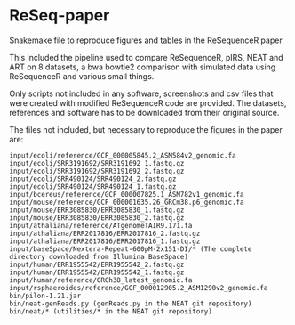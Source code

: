 # ReSeq-paper
Snakemake file to reproduce figures and tables in the ReSequenceR paper

This included the pipeline used to compare ReSequenceR, pIRS, NEAT and ART on 8 datasets, a bwa bowtie2 comparison with simulated data using ReSequenceR and various small things.

Only scripts not included in any software, screenshots and csv files that were created with modified ReSequenceR code are provided. The datasets, references and software has to be downloaded from their original source.

The files not included, but necessary to reproduce the figures in the paper are:
```
input/ecoli/reference/GCF_000005845.2_ASM584v2_genomic.fa
input/ecoli/SRR3191692/SRR3191692_1.fastq.gz
input/ecoli/SRR3191692/SRR3191692_2.fastq.gz
input/ecoli/SRR490124/SRR490124_2.fastq.gz
input/ecoli/SRR490124/SRR490124_1.fastq.gz
input/bcereus/reference/GCF_000007825.1_ASM782v1_genomic.fa
input/mouse/reference/GCF_000001635.26_GRCm38.p6_genomic.fa
input/mouse/ERR3085830/ERR3085830_1.fastq.gz
input/mouse/ERR3085830/ERR3085830_2.fastq.gz
input/athaliana/reference/ATgenomeTAIR9.171.fa
input/athaliana/ERR2017816/ERR2017816_2.fastq.gz
input/athaliana/ERR2017816/ERR2017816_1.fastq.gz
input/baseSpace/Nextera-Repeat-600pM-2x151-DI/* (The complete directory downloaded from Illumina BaseSpace)
input/human/ERR1955542/ERR1955542_2.fastq.gz
input/human/ERR1955542/ERR1955542_1.fastq.gz
input/human/reference/GRCh38_latest_genomic.fa
input/rsphaeroides/reference/GCF_000012905.2_ASM1290v2_genomic.fa
bin/pilon-1.21.jar
bin/neat-genReads.py (genReads.py in the NEAT git repository)
bin/neat/* (utilities/* in the NEAT git repository)
```

